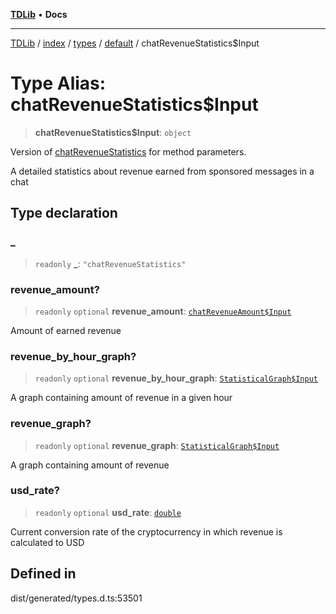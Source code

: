 [**TDLib**](../../../../../../README.md) • **Docs**

***

[TDLib](../../../../../../modules.md) / [index](../../../../../README.md) / [types](../../../README.md) / [default](../README.md) / chatRevenueStatistics$Input

# Type Alias: chatRevenueStatistics$Input

> **chatRevenueStatistics$Input**: `object`

Version of [chatRevenueStatistics](chatRevenueStatistics.md) for method parameters.

A detailed statistics about revenue earned from sponsored messages in a chat

## Type declaration

### \_

> `readonly` **\_**: `"chatRevenueStatistics"`

### revenue\_amount?

> `readonly` `optional` **revenue\_amount**: [`chatRevenueAmount$Input`](chatRevenueAmount$Input.md)

Amount of earned revenue

### revenue\_by\_hour\_graph?

> `readonly` `optional` **revenue\_by\_hour\_graph**: [`StatisticalGraph$Input`](StatisticalGraph$Input.md)

A graph containing amount of revenue in a given hour

### revenue\_graph?

> `readonly` `optional` **revenue\_graph**: [`StatisticalGraph$Input`](StatisticalGraph$Input.md)

A graph containing amount of revenue

### usd\_rate?

> `readonly` `optional` **usd\_rate**: [`double`](double.md)

Current conversion rate of the cryptocurrency in which revenue is calculated to USD

## Defined in

dist/generated/types.d.ts:53501
